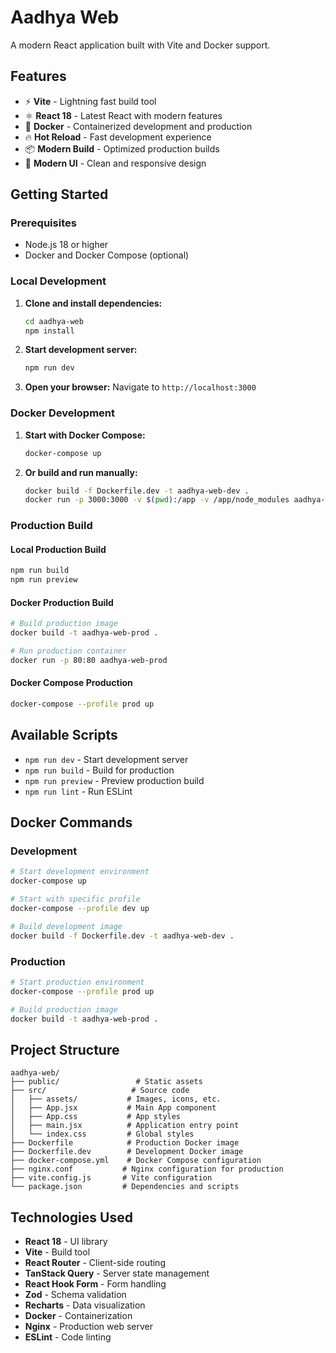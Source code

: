 # Aadhya Web

A modern React application built with Vite and Docker support.

## Features

- ⚡ **Vite** - Lightning fast build tool
- ⚛️ **React 18** - Latest React with modern features
- 🐳 **Docker** - Containerized development and production
- 🔥 **Hot Reload** - Fast development experience
- 📦 **Modern Build** - Optimized production builds
- 🎨 **Modern UI** - Clean and responsive design

## Getting Started

### Prerequisites

- Node.js 18 or higher
- Docker and Docker Compose (optional)

### Local Development

1. **Clone and install dependencies:**

   ```bash
   cd aadhya-web
   npm install
   ```

2. **Start development server:**

   ```bash
   npm run dev
   ```

3. **Open your browser:**
   Navigate to `http://localhost:3000`

### Docker Development

1. **Start with Docker Compose:**

   ```bash
   docker-compose up
   ```

2. **Or build and run manually:**
   ```bash
   docker build -f Dockerfile.dev -t aadhya-web-dev .
   docker run -p 3000:3000 -v $(pwd):/app -v /app/node_modules aadhya-web-dev
   ```

### Production Build

#### Local Production Build

```bash
npm run build
npm run preview
```

#### Docker Production Build

```bash
# Build production image
docker build -t aadhya-web-prod .

# Run production container
docker run -p 80:80 aadhya-web-prod
```

#### Docker Compose Production

```bash
docker-compose --profile prod up
```

## Available Scripts

- `npm run dev` - Start development server
- `npm run build` - Build for production
- `npm run preview` - Preview production build
- `npm run lint` - Run ESLint

## Docker Commands

### Development

```bash
# Start development environment
docker-compose up

# Start with specific profile
docker-compose --profile dev up

# Build development image
docker build -f Dockerfile.dev -t aadhya-web-dev .
```

### Production

```bash
# Start production environment
docker-compose --profile prod up

# Build production image
docker build -t aadhya-web-prod .
```

## Project Structure

```
aadhya-web/
├── public/                 # Static assets
├── src/                   # Source code
│   ├── assets/           # Images, icons, etc.
│   ├── App.jsx           # Main App component
│   ├── App.css           # App styles
│   ├── main.jsx          # Application entry point
│   └── index.css         # Global styles
├── Dockerfile            # Production Docker image
├── Dockerfile.dev        # Development Docker image
├── docker-compose.yml    # Docker Compose configuration
├── nginx.conf           # Nginx configuration for production
├── vite.config.js       # Vite configuration
└── package.json         # Dependencies and scripts
```

## Technologies Used

- **React 18** - UI library
- **Vite** - Build tool
- **React Router** - Client-side routing
- **TanStack Query** - Server state management
- **React Hook Form** - Form handling
- **Zod** - Schema validation
- **Recharts** - Data visualization
- **Docker** - Containerization
- **Nginx** - Production web server
- **ESLint** - Code linting
